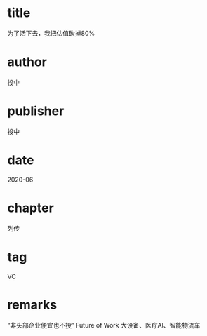 # title
为了活下去，我把估值砍掉80%

# author
投中

# publisher
投中

# date
2020-06

# chapter
列传

# tag
VC

# remarks
“非头部企业便宜也不投” Future of Work 大设备、医疗AI、智能物流车

